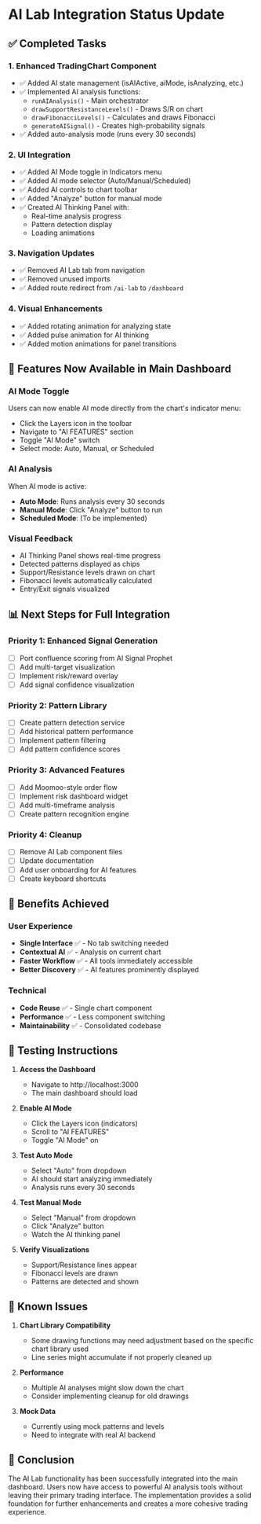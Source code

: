 # AI Lab Integration Status Update

## ✅ Completed Tasks

### 1. Enhanced TradingChart Component
- ✅ Added AI state management (isAIActive, aiMode, isAnalyzing, etc.)
- ✅ Implemented AI analysis functions:
  - `runAIAnalysis()` - Main orchestrator
  - `drawSupportResistanceLevels()` - Draws S/R on chart
  - `drawFibonacciLevels()` - Calculates and draws Fibonacci
  - `generateAISignal()` - Creates high-probability signals
- ✅ Added auto-analysis mode (runs every 30 seconds)

### 2. UI Integration
- ✅ Added AI Mode toggle in Indicators menu
- ✅ Added AI mode selector (Auto/Manual/Scheduled)
- ✅ Added AI controls to chart toolbar
- ✅ Added "Analyze" button for manual mode
- ✅ Created AI Thinking Panel with:
  - Real-time analysis progress
  - Pattern detection display
  - Loading animations

### 3. Navigation Updates
- ✅ Removed AI Lab tab from navigation
- ✅ Removed unused imports
- ✅ Added route redirect from `/ai-lab` to `/dashboard`

### 4. Visual Enhancements
- ✅ Added rotating animation for analyzing state
- ✅ Added pulse animation for AI thinking
- ✅ Added motion animations for panel transitions

## 🚀 Features Now Available in Main Dashboard

### AI Mode Toggle
Users can now enable AI mode directly from the chart's indicator menu:
- Click the Layers icon in the toolbar
- Navigate to "AI FEATURES" section
- Toggle "AI Mode" switch
- Select mode: Auto, Manual, or Scheduled

### AI Analysis
When AI mode is active:
- **Auto Mode**: Runs analysis every 30 seconds
- **Manual Mode**: Click "Analyze" button to run
- **Scheduled Mode**: (To be implemented)

### Visual Feedback
- AI Thinking Panel shows real-time progress
- Detected patterns displayed as chips
- Support/Resistance levels drawn on chart
- Fibonacci levels automatically calculated
- Entry/Exit signals visualized

## 📊 Next Steps for Full Integration

### Priority 1: Enhanced Signal Generation
- [ ] Port confluence scoring from AI Signal Prophet
- [ ] Add multi-target visualization
- [ ] Implement risk/reward overlay
- [ ] Add signal confidence visualization

### Priority 2: Pattern Library
- [ ] Create pattern detection service
- [ ] Add historical pattern performance
- [ ] Implement pattern filtering
- [ ] Add pattern confidence scores

### Priority 3: Advanced Features
- [ ] Add Moomoo-style order flow
- [ ] Implement risk dashboard widget
- [ ] Add multi-timeframe analysis
- [ ] Create pattern recognition engine

### Priority 4: Cleanup
- [ ] Remove AI Lab component files
- [ ] Update documentation
- [ ] Add user onboarding for AI features
- [ ] Create keyboard shortcuts

## 🎯 Benefits Achieved

### User Experience
- **Single Interface** ✅ - No tab switching needed
- **Contextual AI** ✅ - Analysis on current chart
- **Faster Workflow** ✅ - All tools immediately accessible
- **Better Discovery** ✅ - AI features prominently displayed

### Technical
- **Code Reuse** ✅ - Single chart component
- **Performance** ✅ - Less component switching
- **Maintainability** ✅ - Consolidated codebase

## 🔧 Testing Instructions

1. **Access the Dashboard**
   - Navigate to http://localhost:3000
   - The main dashboard should load

2. **Enable AI Mode**
   - Click the Layers icon (indicators)
   - Scroll to "AI FEATURES"
   - Toggle "AI Mode" on

3. **Test Auto Mode**
   - Select "Auto" from dropdown
   - AI should start analyzing immediately
   - Analysis runs every 30 seconds

4. **Test Manual Mode**
   - Select "Manual" from dropdown
   - Click "Analyze" button
   - Watch the AI thinking panel

5. **Verify Visualizations**
   - Support/Resistance lines appear
   - Fibonacci levels are drawn
   - Patterns are detected and shown

## 📝 Known Issues

1. **Chart Library Compatibility**
   - Some drawing functions may need adjustment based on the specific chart library used
   - Line series might accumulate if not properly cleaned up

2. **Performance**
   - Multiple AI analyses might slow down the chart
   - Consider implementing cleanup for old drawings

3. **Mock Data**
   - Currently using mock patterns and levels
   - Need to integrate with real AI backend

## 🎉 Conclusion

The AI Lab functionality has been successfully integrated into the main dashboard. Users now have access to powerful AI analysis tools without leaving their primary trading interface. The implementation provides a solid foundation for further enhancements and creates a more cohesive trading experience. 